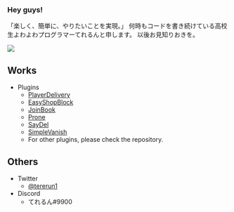 ### Hey guys!

「楽しく、簡単に、やりたいことを実現。」
何時もコードを書き続けている高校生よわよわプログラマーてれるんと申します。
以後お見知りおきを。

![](https://github-readme-stats.vercel.app/api?username=tererun&show_icons=true&theme=ue-dark)

## Works
 - Plugins
   - [PlayerDelivery](https://tererun.booth.pm/items/1921395)
   - [EasyShopBlock](https://tererun.booth.pm/items/2269319)
   - [JoinBook](https://www.spigotmc.org/resources/joinbook.74367/)
   - [Prone](https://www.spigotmc.org/resources/prone.82869/)
   - [SayDel](https://www.spigotmc.org/resources/saydel.76745/)
   - [SimpleVanish](https://www.spigotmc.org/resources/simplevanish.76744/)
   - For other plugins, please check the repository.

## Others
  - Twitter
    - [@tererun1](https://twitter.com/tererun1)
  - Discord
    - てれるん#9900
